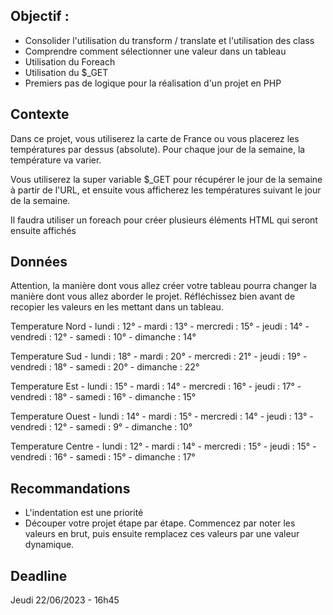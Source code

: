 Objectif :
- 

- Consolider l'utilisation du transform / translate et l'utilisation des class
- Comprendre comment sélectionner une valeur dans un tableau
- Utilisation du Foreach
- Utilisation du $_GET
- Premiers pas de logique pour la réalisation d'un projet en PHP


Contexte
- 

Dans ce projet, vous utiliserez la carte de France ou vous placerez les températures par dessus (absolute). Pour chaque jour de la semaine, la température va varier.

Vous utiliserez la super variable $_GET pour récupérer le jour de la semaine à partir de l'URL, et ensuite vous afficherez les températures suivant le jour de la semaine.

Il faudra utiliser un foreach pour créer plusieurs éléments HTML qui seront ensuite affichés

Données
- 

Attention, la manière dont vous allez créer votre tableau pourra changer la manière dont vous allez aborder le projet. Réfléchissez bien avant de recopier les valeurs en les mettant dans un tableau.

Temperature Nord
    - lundi : 12°
    - mardi : 13°
    - mercredi : 15°
    - jeudi : 14°
    - vendredi : 12°
    - samedi : 10°
    - dimanche : 14°

Temperature Sud
    - lundi :  18°
    - mardi :  20°
    - mercredi :  21°
    - jeudi :  19°
    - vendredi :  18°
    - samedi :  20°
    - dimanche :  22°

Temperature Est
    - lundi :  15°
    - mardi :  14°
    - mercredi :  16°
    - jeudi :  17°
    - vendredi :  18°
    - samedi :  16°
    - dimanche :  15°

Temperature Ouest
    - lundi :  14°
    - mardi :  15°
    - mercredi :  14°
    - jeudi :  13°
    - vendredi :  12°
    - samedi :  9°
    - dimanche :  10°

Temperature Centre
    - lundi :  12°
    - mardi :  14°
    - mercredi :  15°
    - jeudi :  15°
    - vendredi :  16°
    - samedi :  15°
    - dimanche :  17°


Recommandations
- 
 - L'indentation est une priorité
 - Découper votre projet étape par étape. Commencez par noter les valeurs en brut, puis ensuite remplacez ces valeurs par une valeur dynamique.

Deadline
-

Jeudi 22/06/2023 - 16h45
